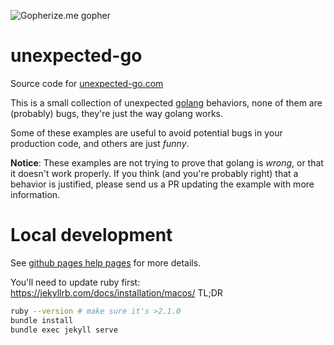 ![Gopherize.me gopher](gopher.png)

# unexpected-go

Source code for [unexpected-go.com](https://unexpected-go.com)

This is a small collection of unexpected [golang](https://golang.org/) behaviors, none of them are (probably) bugs, they're just the way golang works. 

Some of these examples are useful to avoid potential bugs in your production code, and others are just _funny_.

**Notice**: These examples are not trying to prove that golang is _wrong_, or that it doesn't work properly. If you think (and you're probably right) that a behavior is justified, please send us a PR updating the example with more information.
# Local development
See [github pages help pages](https://help.github.com/en/articles/setting-up-your-github-pages-site-locally-with-jekyll) for more details.

You'll need to update ruby first: https://jekyllrb.com/docs/installation/macos/
TL;DR
```sh
ruby --version # make sure it's >2.1.0 
bundle install
bundle exec jekyll serve 
```
